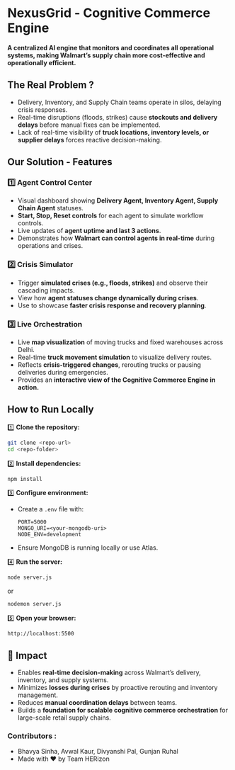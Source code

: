 # NexusGrid - Cognitive Commerce Engine
**A centralized AI engine that monitors and coordinates all operational systems, making Walmart’s supply chain more cost-effective and operationally efficient.**

## The Real Problem ?

- Delivery, Inventory, and Supply Chain teams operate in silos, delaying crisis responses.
- Real-time disruptions (floods, strikes) cause **stockouts and delivery delays** before manual fixes can be implemented.
- Lack of real-time visibility of **truck locations, inventory levels, or supplier delays** forces reactive decision-making.

## Our Solution - Features 
### 1️⃣ Agent Control Center
- Visual dashboard showing **Delivery Agent, Inventory Agent, Supply Chain Agent** statuses.
- **Start, Stop, Reset controls** for each agent to simulate workflow controls.
- Live updates of **agent uptime and last 3 actions**.
- Demonstrates how **Walmart can control agents in real-time** during operations and crises.

### 2️⃣ Crisis Simulator
- Trigger **simulated crises (e.g., floods, strikes)** and observe their cascading impacts.
- View how **agent statuses change dynamically during crises**.
- Use to showcase **faster crisis response and recovery planning**.

### 3️⃣ Live Orchestration
- Live **map visualization** of moving trucks and fixed warehouses across Delhi.
- Real-time **truck movement simulation** to visualize delivery routes.
- Reflects **crisis-triggered changes**, rerouting trucks or pausing deliveries during emergencies.
- Provides an **interactive view of the Cognitive Commerce Engine in action.**

## How to Run Locally
1️⃣ **Clone the repository:**

```bash
git clone <repo-url>
cd <repo-folder>
```

2️⃣ **Install dependencies:**

```bash
npm install
```

3️⃣ **Configure environment:**

- Create a `.env` file with:
    ```
    PORT=5000
    MONGO_URI=<your-mongodb-uri>
    NODE_ENV=development
    ```
- Ensure MongoDB is running locally or use Atlas.

4️⃣ **Run the server:**

```bash
node server.js
```
or
```bash
nodemon server.js
```

5️⃣ **Open your browser:**

```
http://localhost:5500
```


## 🌟 Impact

- Enables **real-time decision-making** across Walmart’s delivery, inventory, and supply systems.
- Minimizes **losses during crises** by proactive rerouting and inventory management.
- Reduces **manual coordination delays** between teams.
- Builds a **foundation for scalable cognitive commerce orchestration** for large-scale retail supply chains.

### Contributors : 
- Bhavya Sinha, Avwal Kaur, Divyanshi Pal, Gunjan Ruhal
- Made with ❤️ by Team HERizon 
